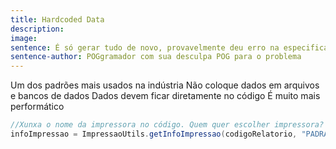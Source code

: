 ```yaml
---
title: Hardcoded Data
description: 
image: 
sentence: É só gerar tudo de novo, provavelmente deu erro na especificação.
sentence-author: POGgramador com sua desculpa POG para o problema
---
```

Um dos padrões mais usados na indústria
Não coloque dados em arquivos e bancos de dados
Dados devem ficar diretamente no código
É muito mais performático

```java
//Xunxa o nome da impressora no código. Quem quer escolher impressora?
infoImpressao = ImpressaoUtils.getInfoImpressao(codigoRelatorio, "PADRAO");
```